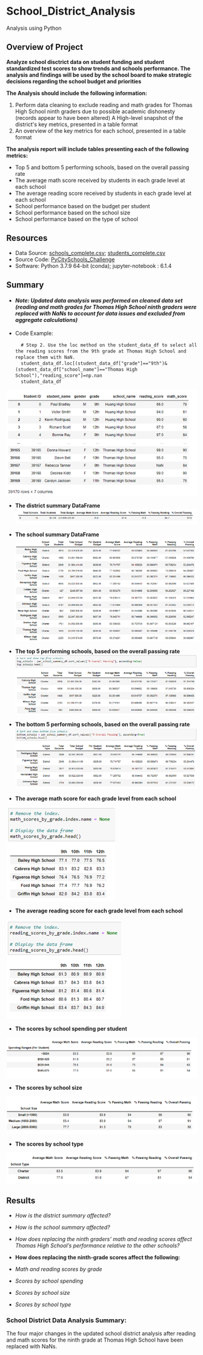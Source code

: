 # School_District_Analysis
Analysis using Python

## Overview of Project
**Analyze school disctrict data on student funding and student standardized test scores to show trends and schools performance. The analysis and findings will be used by the school board to make strategic decisions regarding the school budget and priorities**

**The Analysis should include the following information:** 

1. Perform data cleaning to exclude reading and math grades for Thomas High School ninth graders due to possible academic dishonesty (records appear to have been altered)
A  High-level snapshot of the district's key metrics, presented in a table format 
2. An overview of the key metrics for each school, presented in a table format

**The analysis report will include tables presenting each of the following metrics:**

- Top 5 and bottom 5 performing schools, based on the overall passing rate
- The average math score received by students in each grade level at each school
- The average reading score received by students in each grade level at each school
- School performance based on the budget per student
- School performance based on the school size 
- School performance based on the type of school

## Resources
- Data Source: [schools_complete.csv](Resources/schools_complete.csv); [students_complete.csv](Resources/students_complete.csv)
- Source Code: [PyCitySchools_Challenge](PyCitySchools_Challenge.ipynb)
- Software: Python 3.7.9 64-bit (conda); jupyter-notebook : 6.1.4

## Summary
- #### *Note: Updated data analysis was performed on cleaned data set (reading and math grades for Thomas High School ninth graders were replaced with NaNs to account for data issues and excluded from aggregate calculations)*

- Code Example:

        # Step 2. Use the loc method on the student_data_df to select all the reading scores from the 9th grade at Thomas High School and replace them with NaN.
        student_data_df.loc[(student_data_df["grade"]=="9th")&(student_data_df["school_name"]=="Thomas High School"),"reading_score"]=np.nan
        student_data_df
        
![Scores_replaced_wNaN](Resources/Scores_replaced_wNaN.png)

- **The district summary DataFrame**
![district_summary_df](Resources/district_summary_df.png)

- **The school summary DataFrame**
![School_summary_df](Resources/School_summary_df.png)

- **The top 5 performing schools, based on the overall passing rate**
![High_performing_schools](Resources/High_performing_schools.png)

- **The bottom 5 performing schools, based on the overall passing rate**
![Low_performing_schools](Resources/Low_performing_schools.png)


- **The average math score for each grade level from each school**

![Math_average_scores_per_grade_by_school](Resources/Math_average_scores_per_grade_by_school.png)


- **The average reading score for each grade level from each school**

![Reading_average_scores_per_grade_by_school](Resources/Reading_average_scores_per_grade_by_school.png)


- **The scores by school spending per student**

![Scores_by_school_spending](Resources/Scores_by_school_spending.png)


- **The scores by school size**

![Scores_by_school_size](Resources/Scores_by_school_size.png)


- **The scores by school type**

![Scores_by_school_type](Resources/Scores_by_school_type.png)


## Results
- *How is the district summary affected?*
- *How is the school summary affected?*
- *How does replacing the ninth graders’ math and reading scores affect Thomas High School’s performance relative to the other schools?*

- **How does replacing the ninth-grade scores affect the following:**

- *Math and reading scores by grade*
- *Scores by school spending*
- *Scores by school size*
- *Scores by school type*
    
### School District Data Analysis Summary:
The four major changes in the updated school district analysis after reading and math scores for the ninth grade at Thomas High School have been replaced with NaNs.



